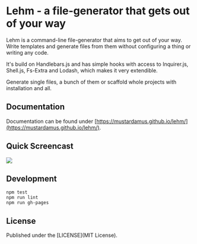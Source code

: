 # Lehm - a file-generator that gets out of your way

Lehm is a command-line file-generator that aims to get out of your way. Write
templates and generate files from them without configuring a thing or writing
any code.

It's build on Handlebars.js and has simple hooks with access to Inquirer.js,
Shell.js, Fs-Extra and Lodash, which makes it very extendible.

Generate single files, a bunch of them or scaffold whole projects with
installation and all.

## Documentation

Documentation can be found under
[https://mustardamus.github.io/lehm/](https://mustardamus.github.io/lehm/).

## Quick Screencast

![](http://g.recordit.co/jBApEMMAI3.gif)

## Development

    npm test
    npm run lint
    npm run gh-pages

## License

Published under the [LICENSE](MIT License).
